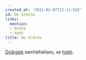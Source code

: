```yaml
---
created_at: '2011-01-07T12:11:53Z'
id: De äldste
links:
  mention:
  - Dvärg
  - hokh
title: De äldste
---
```


[Dvärgisk] samhällsklass, se [hokh].

  [Dvärgisk]: Dvärg
  [hokh]: hokh
